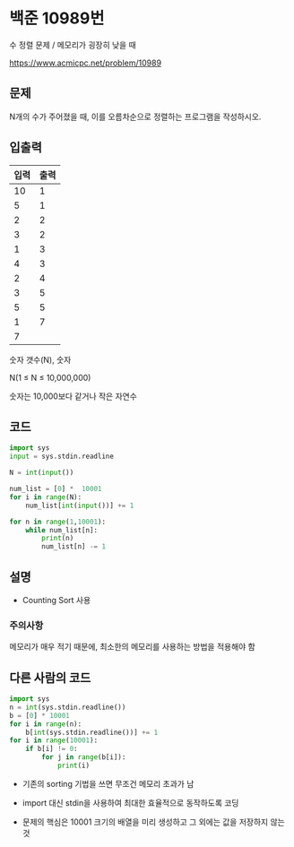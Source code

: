 # 백준 10989번

수 정렬 문제 / 메모리가 굉장히 낮을 때

https://www.acmicpc.net/problem/10989

## 문제

N개의 수가 주어졌을 때, 이를 오름차순으로 정렬하는 프로그램을 작성하시오.



## 입출력

| 입력 | 출력 |
| ---- | ---- |
| 10   | 1    |
| 5    | 1    |
| 2    | 2    |
| 3    | 2    |
| 1    | 3    |
| 4    | 3    |
| 2    | 4    |
| 3    | 5    |
| 5    | 5    |
| 1    | 7    |
| 7    |      |

숫자 갯수(N), 숫자

N(1 ≤ N ≤ 10,000,000)

숫자는 10,000보다 같거나 작은 자연수



## 코드

```python
import sys
input = sys.stdin.readline

N = int(input())

num_list = [0] *  10001
for i in range(N):
    num_list[int(input())] += 1

for n in range(1,10001):
    while num_list[n]:
        print(n)
        num_list[n] -= 1
```



## 설명

- Counting Sort 사용



### 주의사항

메모리가 매우 적기 때문에, 최소한의 메모리를 사용하는 방법을 적용해야 함



## 다른 사람의 코드

```python
import sys
n = int(sys.stdin.readline())
b = [0] * 10001
for i in range(n):
    b[int(sys.stdin.readline())] += 1
for i in range(10001):
    if b[i] != 0:
        for j in range(b[i]):
            print(i)
```

- 기존의 sorting 기법을 쓰면 무조건 메모리 초과가 남
- import 대신 stdin을 사용하여 최대한 효율적으로 동작하도록 코딩



- 문제의 핵심은 10001 크기의 배열을 미리 생성하고 그 외에는 값을 저장하지 않는 것

